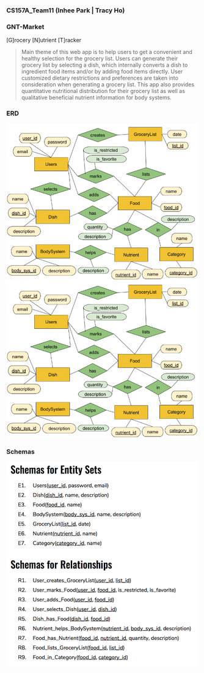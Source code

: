 ### CS157A_Team11 (Inhee Park | Tracy Ho)

### GNT-Market 
[G]rocery [N]utrient [T]racker
<blockquote>
Main theme of this web app is to help users to get a convenient and healthy selection for the grocery list. Users can generate their grocery list by selecting a dish, which internally converts a dish to ingredient food items and/or by adding food items directly. User customized dietary restrictions and preferences are taken into consideration when generating a grocery list. This app also provides quantitative nutritional distribution for their grocery list as well as qualitative beneficial nutrient information for body systems.
</blockquote>

### ERD
![GNT-market-ERD](https://github.com/ipark-CS/CS157A_Team11/blob/master/DBmodel_ERD/ERD.png)
<img src="https://github.com/ipark-CS/CS157A_Team11/blob/master/DBmodel_ERD/ERD.png" width="600">

### Schemas 
<img src="https://github.com/ipark-CS/CS157A_Team11/blob/master/DBmodel_ERD/schema.png"  width="600">
